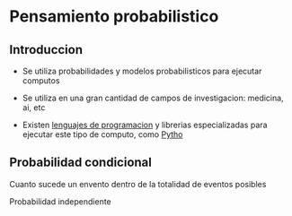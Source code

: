 # Pensamiento probabilistico

## Introduccion

- Se utiliza probabilidades y modelos probabilisticos para ejecutar computos

- Se utiliza en una gran cantidad de campos de investigacion: medicina, ai, etc

- Existen [lenguajes de programacion](https://es.qwe.wiki/wiki/Probabilistic_programming_language) y librerias especializadas para ejecutar este tipo de computo, como [Pytho](https://pyro.ai/)

## Probabilidad condicional

Cuanto sucede un envento dentro de la totalidad de eventos posibles

Probabilidad independiente

